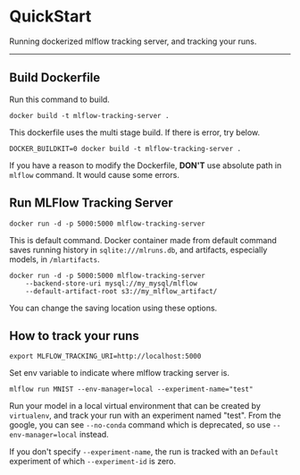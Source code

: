 # QuickStart

Running dockerized mlflow tracking server, and tracking your runs.

-----

## Build Dockerfile
Run this command to build.
```
docker build -t mlflow-tracking-server .
```
This dockerfile uses the multi stage build. If there is error, try below.
```
DOCKER_BUILDKIT=0 docker build -t mlflow-tracking-server .
```
If you have a reason to modify the Dockerfile, **DON'T** use absolute path in `mlflow` command. It would cause some errors.

## Run MLFlow Tracking Server

```
docker run -d -p 5000:5000 mlflow-tracking-server
```

This is default command. Docker container made from default command saves running history in `sqlite:///mlruns.db`, and artifacts, especially models, in `/mlartifacts`.

```
docker run -d -p 5000:5000 mlflow-tracking-server
    --backend-store-uri mysql://my_mysql/mlflow 
    --default-artifact-root s3://my_mlflow_artifact/
```

You can change the saving location using these options.

## How to track your runs

```
export MLFLOW_TRACKING_URI=http://localhost:5000
```
Set env variable to indicate where mlflow tracking server is.

```
mlflow run MNIST --env-manager=local --experiment-name="test"
```

Run your model in a local virtual environment that can be created by `virtualenv`, and track your run with an experiment named "test". From the google, you can see `--no-conda` command which is deprecated, so use `--env-manager=local` instead.

If you don't specify `--experiment-name`, the run is tracked with an `Default` experiment of which `--experiment-id` is zero.
